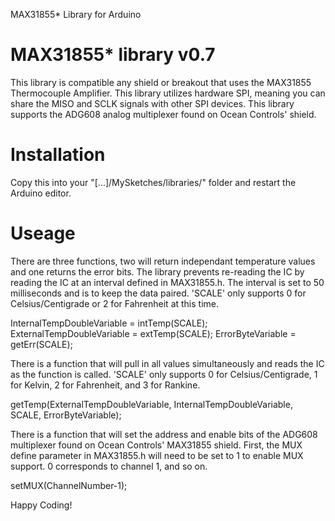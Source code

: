 MAX31855* Library for Arduino

MAX31855* library v0.7
================================
This library is compatible any shield or breakout that uses the MAX31855 Thermocouple Amplifier.
This library utilizes hardware SPI, meaning you can share the MISO and SCLK signals with other SPI devices.
This library supports the ADG608 analog multiplexer found on Ocean Controls' shield.

Installation
==============
Copy this into your "[...]/MySketches/libraries/" folder and restart the Arduino editor.


Useage
==============
There are three functions, two will return independant temperature values and one returns the error bits.
The library prevents re-reading the IC by reading the IC at an interval defined in MAX31855.h.
The interval is set to 50 milliseconds and is to keep the data paired. 
'SCALE' only supports 0 for Celsius/Centigrade or 2 for Fahrenheit at this time.

InternalTempDoubleVariable = intTemp(SCALE);
ExternalTempDoubleVariable = extTemp(SCALE);
ErrorByteVariable = getErr(SCALE);


There is a function that will pull in all values simultaneously and reads the IC as the function is called.
'SCALE' only supports 0 for Celsius/Centigrade, 1 for Kelvin, 2 for Fahrenheit, and 3 for Rankine.

 getTemp(ExternalTempDoubleVariable, InternalTempDoubleVariable, SCALE, ErrorByteVariable);


There is a function that will set the address and enable bits of the ADG608 multiplexer found on Ocean Controls' MAX31855 shield.  First, the MUX define parameter in MAX31855.h will need to be set to 1 to enable MUX support. 0 corresponds to channel 1, and so on.
 
 setMUX(ChannelNumber-1);


Happy Coding!
